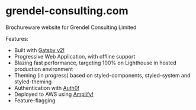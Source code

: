 # grendel-consulting.com

Brochureware website for Grendel Consulting Limited

Features:
- Built with [Gatsby v2!](https://www.gatsbyjs.org)
- Progressive Web Application, with offline support
- Blazing fast performance, targeting 100% on Lighthouse in hosted production environment
- Theming (in progress) based on styled-components, styled-system and styled-theming
- Authentication with [Auth0!](https://auth0.com)
- Deployed to AWS using [Amplify!](https://aws-amplify.github.io)
- Feature-flagging
